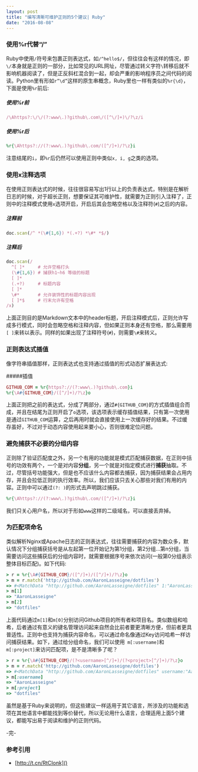 ```yaml
---
layout: post
title: "编写清晰可维护正则的5个建议| Ruby"
date: "2016-08-08"
---
```


### 使用%r代替“/”
Ruby中使用`/`符号来包裹正则表达式，如`/^hello$/`，但往往会有这样的情况，即`\/`本身就是正则的一部分，比如常见的URL网址，尽管通过转义字符`\`转移后就不影响机器阅读了，但是正反斜杠混合到一起，却会严重的影响程序员之间代码的阅读。Python里有形如`r”\d”`这样的原生串概念，Ruby里也一样有类似的`%r{\d}`，下面是使用`%r`前后:

##### 使用%r前
```ruby
/\Ahttps?:\/\/(?:www\.)?github\.com\/([^\/]+)\/?\z/i
```
##### 使用%r后
```ruby
%r{\Ahttps?://(?:www\.)?github\.com/([^/]+)/?\z}i
```

注意结尾的`i`，即`%r`后仍然可以使用正则中类似`x, i, g`之类的选项。

### 使用x注释选项
在使用正则表达式的时候，往往很容易写出1行以上的负责表达式，特别是在解析日志的时候，对于超长正则，想要保证其可维护性，就需要为正则引入注释了，正则中的注释模式使用`x`选项开启，开启后其会忽略空格以及注释符(`#`)之后的内容。

##### 注释前
```ruby
doc.scan(/^ *(\#{1,6}) *(.+?) *\#* *$/)
```

##### 注释后
```ruby
doc.scan(/
  ^[ ]*     # 允许空格打头
  (\#{1,6}) # 捕获h1~h6 等级的标题
  [ ]*
  (.+?)     # 标题内容
  [ ]*
  \#*       # 允许装饰性的标题内容出现
  [ ]*$     # 行末允许有空格
/x)
```
上面正则目的是Markdown文本中的header标题，开启注释模式后，正则允许写成多行模式，同时会忽略空格和注释内容，但如果正则本身还有空格，那么需要用`[ ]`来转以表示。同样的如果出现了注释符号(`#`)，则需要`\#`来转义。

### 正则表达式插值
像字符串插值那样，正则表达式也支持通过插值的形式动态扩展表达式:

#####插值
```ruby
GITHUB_COM = %r{https?://(?:www\.)?github\.com}i
%r{\A#{GITHUB_COM}/([^/]+)/?\z}o
```
上面正则把之前的表达式，分成了两部分，通过`#{GITHUB_COM}`的方式插值组合而成，并且在结尾为正则开启了`o`选项，该选项表示缓存插值结果，只有第一次使用是通过`GITHUB_COM`运算，之后再用时就会直接使用上一次缓存好的结果。不过缓存虽好，不过对于动态内容使用起来要小心，否则很难定位问题。

### 避免捕获不必要的分组内容
正则除了验证匹配度之外，另一个有用的功能就是模式匹配捕获数据，在正则中括号的功效有两个，一个是对内容**分组**，另一个就是对指定模式进行**捕获**抽取。不过，尽管括号功能强大，但是也不应该什么内容都去捕获，因为捕获结果会占用内存，并且会拉低正则的执行效率。所以，我们应该只去关心那些对我们有用的内容。正则中可以通过`(?: )`的形式去声明跳过捕获。

```ruby
%r{\Ahttps?://(?:www\.)?github\.com/([^/]+)/?\z}i
```
我们只关心用户名，所以对于形如`www`这样的二级域名，可以直接丢弃掉。

### 为匹配项命名
类似解析Nginx或Apache日志的正则表达式，往往需要捕获的内容为数众多，默认情况下分组捕获括号是从左起第一位开始记为第1分组，第2分组…第n分组，当需要访问这些捕获后的分组内容时，就需要根据序号来依次访问(一般第0分组表示整体目标匹配)。如下代码:

```ruby
> r = %r{\A#{GITHUB_COM}/([^/]+)/([^/]+)/?\z}o
> m = r.match('http://github.com/AaronLasseigne/dotfiles')
=> #<MatchData "http://github.com/AaronLasseigne/dotfiles" 1:"AaronLasseigne" 2:"dotfiles">
> m[1]
=> "AaronLasseigne"
> m[2]
=> "dotfiles"
```

上面代码通过`m[1]`和`m[0]`分别访问Github项目的所有者和项目名。类似数组和哈希，后者通过有意义的键名管理访问起来自然会比前者要更清晰方便，但前者更具普适性。正则中也支持为捕获内容命名，可以通过命名像通过Key访问哈希一样访问捕获结果。如下，通过给分组命名，我们可以使用` m[:username]`和`m[:project]`来访问匹配项，是不是清晰多了呢？

```ruby
> r = %r{\A#{GITHUB_COM}/(?<username>[^/]+)/(?<project>[^/]+)/?\z}o
> m = r.match('http://github.com/AaronLasseigne/dotfiles')
=> #<MatchData "http://github.com/AaronLasseigne/dotfiles" username:"AaronLasseigne" project:"dotfiles">
> m[:username]
=> "AaronLasseigne"
> m[:project]
=> "dotfiles"
```

虽然是基于Ruby来说明的，但这些建议一样适用于其它语言，所涉及的功能和选项在其他语言中都能找到等价替代，所以无论用什么语言，合理适用上面5个建议，都能写出易于阅读和维护的正则代码。

-完-

### 参考引用
+ [http://t.cn/RtCIonk]()
